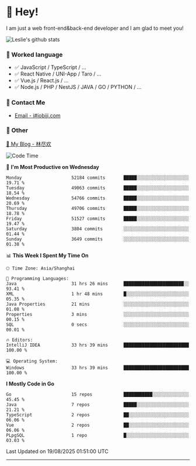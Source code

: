 # 👋 Hey!

I am just a web front-end&back-end developer and I am glad to meet you!

![Leslie's github stats](https://github-readme-stats.vercel.app/api?username=unsafe-ptr&&show_icons=true&&title_color=1abc9c&&icon_color=1abc9c)


### 📝 Worked language

- ✅ JavaScript / TypeScript / ...
- ✅ React Native / UNI-App / Taro / ...
- ✅ Vue.js / React.js / ...
- ✅ Node.js / PHP / NestJS / JAVA / GO / PYTHON / ...

### 📮 Contact Me

- [Email - i#iobiji.com](mailto:i@iobiji.com)


### 🤪 Other

[📌 My Blog - 林尽欢](https://iobiji.com)

<!--START_SECTION:waka-->
![Code Time](http://img.shields.io/badge/Code%20Time-1%2C955%20hrs-blue)

📅 **I'm Most Productive on Wednesday** 

```text
Monday                   52184 commits       █████░░░░░░░░░░░░░░░░░░░░   19.71 % 
Tuesday                  49063 commits       █████░░░░░░░░░░░░░░░░░░░░   18.54 % 
Wednesday                54766 commits       █████░░░░░░░░░░░░░░░░░░░░   20.69 % 
Thursday                 49706 commits       █████░░░░░░░░░░░░░░░░░░░░   18.78 % 
Friday                   51527 commits       █████░░░░░░░░░░░░░░░░░░░░   19.47 % 
Saturday                 3804 commits        ░░░░░░░░░░░░░░░░░░░░░░░░░   01.44 % 
Sunday                   3649 commits        ░░░░░░░░░░░░░░░░░░░░░░░░░   01.38 % 
```


📊 **This Week I Spent My Time On** 

```text
🕑︎ Time Zone: Asia/Shanghai

💬 Programming Languages: 
Java                     31 hrs 26 mins      ███████████████████████░░   93.41 % 
XML                      1 hr 48 mins        █░░░░░░░░░░░░░░░░░░░░░░░░   05.35 % 
Java Properties          21 mins             ░░░░░░░░░░░░░░░░░░░░░░░░░   01.08 % 
Properties               3 mins              ░░░░░░░░░░░░░░░░░░░░░░░░░   00.15 % 
SQL                      0 secs              ░░░░░░░░░░░░░░░░░░░░░░░░░   00.01 % 

🔥 Editors: 
IntelliJ IDEA            33 hrs 39 mins      █████████████████████████   100.00 % 

💻 Operating System: 
Windows                  33 hrs 39 mins      █████████████████████████   100.00 % 
```

**I Mostly Code in Go** 

```text
Go                       15 repos            ███████████░░░░░░░░░░░░░░   45.45 % 
Java                     7 repos             █████░░░░░░░░░░░░░░░░░░░░   21.21 % 
TypeScript               2 repos             ██░░░░░░░░░░░░░░░░░░░░░░░   06.06 % 
Vue                      2 repos             ██░░░░░░░░░░░░░░░░░░░░░░░   06.06 % 
PLpgSQL                  1 repo              █░░░░░░░░░░░░░░░░░░░░░░░░   03.03 % 
```




 Last Updated on 19/08/2025 01:51:00 UTC
<!--END_SECTION:waka-->
---
